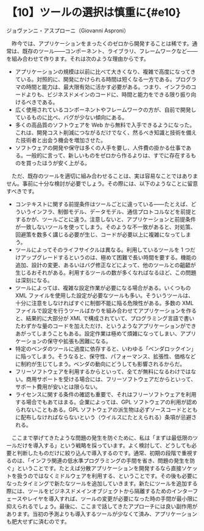 # 【10】ツールの選択は慎重に{#e10}

<div class="author">ジョヴァンニ・アスプローニ（Giovanni Asproni）</div>

　昨今では、アプリケーションをまったくのゼロから開発することは稀です。通常は、既存のツール&mdash;&mdash;コンポーネント、ライブラリ、フレームワークなど&mdash;&mdash;を組み合わせて作ります。それは次のような理由からです。

* アプリケーションの規模は以前に比べて大きくなり、複雑で高度になってきている。対照的に、開発にかけられる時間は短くなる一方である。プログラマの時間と能力は、最大限有効に活かす必要がある。つまり、インフラのコードよりも、ビジネスドメインのコードに、時間と能力をできる限り振り向けるべきである。
* 広く使用されているコンポーネントやフレームワークの方が、自前で開発しているものに比べ、バグが少ない傾向にある。
* 多くの高品質のソフトウェアを Web から無料で入手できるようになった。これは、開発コスト削減につながるだけでなく、然るべき知識と技術を備えた技術者と出会う機会を増加させた。
* ソフトウェアの開発や保守は多くの人手を要し、人件費の掛かる仕事である。一般的に言って、新しいものをゼロから作るよりは、すでに存在するものを買ったほうが安く上がる。

　ただ、既存のツールを適切に組み合わせることは、実は容易なことではありません。事前に十分な検討が必要でしょう。その際には、以下のようなことに留意すべきです。

* コンテキストに関する前提条件はツールごとに違っている&mdash;&mdash;たとえば、どういうインフラ、制御モデル、データモデル、通信プロトコルなどを前提とするかが、ツールごとに違う。注意しないと、アプリケーションと前提条件が一致しないツールを使ってしまう。そのような不一致があると、対処策、回避策を数多く講じる必要が生じ、コードが必要以上に複雑になってしまう。
* ツールによってそのライフサイクルは異なる。利用しているツールを 1 つだけアップグレードするというのは、極めて困難で長い時間を要する。機能の追加、設計の変更、あるいはバグ修正などによって、他のツールとの齟齬が生じるおそれがある。利用するツールの数が多くなればなるほど、この問題は深刻になる。
* ツールによっては、複雑な設定作業が必要になる場合がある。いくつもの XML ファイルを使用した設定が必要なツールも多い。そういうツールは、十分に注意をしなければすぐに制御不能に陥る危険性がある。多数の XML ファイルで設定を行うツールばかりを組み合わせてアプリケーションを作ると、結果的に大部分が XML で構成されていて、プログラミング言語で書いたわずかな量のコードを加えただけ、というようなアプリケーションができあがってしまうこともある。設定作業は極めて煩雑になってしまい、アプリケーションの保守や拡張も困難になる。
* 特定のベンダのツールに過度に依存すると、いわゆる「ベンダロックイン」に陥ってしまう。そうなると、保守性、パフォーマンス、拡張性、価格などに制約が生じてしまう。ベンダの動向にどうしても影響されるからだ。
* フリーソフトウェアを利用するからといって、全てが無料になるわけではない。商用サポートを受ける場合には、フリーソフトウェアだからといって、サポート費用が安いとは限らない。
* ライセンスに関する条件の確認も重要で、それはフリーソフトウェアを利用する場合でもあてはまる。企業によっては、GPL ソフトウェアの利用が認められないこともある。GPL ソフトウェアの派生物は必ずソースコードとともに配布しなければならないという（ウイルスにたとえられる）条項が忌避される。

　ここまで挙げてきたような問題の発生を防ぐために、私は「まずは最低限のツールだけを導入する」という戦略を採っています。よく検討して、どうしても必要と判断したものだけに絞り込んで導入するのです。通常、初期の段階で重視するのは、「インフラ関連の低水準プログラミングの手間を省き、問題の発生を防ぐ」ということです。たとえば分散アプリケーションを開発するなら直接ソケットを扱うのではなくミドルウェアを利用する、ということです。その後も必要になったタイミングで新たなツールを追加していきます。新たにツールを追加する際には、ツールをビジネスドメインオブジェクトから隔離するためのインターフェースやレイヤを導入すれば、ツールの変更が必要になった時の手間が最小限に抑えられるでしょう。最後に、ここまで話してきたアプローチには良い副作用があります。当初の予測よりも導入するツールが少なくて済み、アプリケーションも肥大せずに済むのです。
